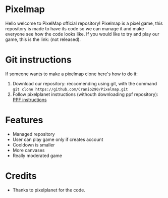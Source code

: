 # Pixelmap
Hello welcome to PixelMap official repository! Pixelmap is a pixel game, this repository is made to have its code so we can manage it and make everyone see how the code looks like. If you would like to try and play our game, this is the link: (not released).

# Git instructions
If someone wants to make a pixelmap clone here's how to do it:
1. Download our repository: reccomending using git, with the command ``git clone https://github.com/Cranio290/Pixelmap.git``
2. Follow pixelplanet instructions (withouth downloading ppf repository): [PPF instructions](https://git.pixelplanet.fun/ppfun/pixelplanet/src/branch/master/README.md)

# Features 
- Managed repository
- User can play game only if creates account
- Cooldown is smaller
- More canvases
- Really moderated game

# Credits
- Thanks to pixelplanet for the code.
